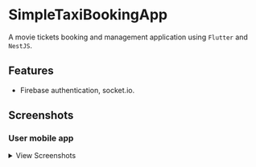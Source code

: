 # SimpleTaxiBookingApp

A movie tickets booking and management application using `Flutter` and `NestJS`.

## Features

-   Firebase authentication, socket.io.

## Screenshots

### User mobile app

<details>
    <summary>View Screenshots</summary>
    <br>

|  |  |  |
| :---:  | :---:  | :---:  | 

| ![](ScreenShots/Home.png)   | ![](ScreenShots/UserDeatils.png)   | ![](ScreenShots/Details.png) 

![Home](https://github.com/PoovarasanKG/SimpleTaxiBookingApp/assets/77930091/9adb7e28-d702-4f23-8ca9-c0899d052ef3)

</details>  
